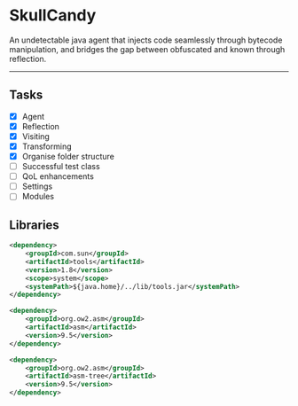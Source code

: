 # SkullCandy
An undetectable java agent that injects code seamlessly through bytecode manipulation, and bridges the gap between obfuscated and known through reflection.

---
## Tasks
+ [x] Agent
+ [x] Reflection
+ [x] Visiting
+ [x] Transforming
+ [x] Organise folder structure
+ [ ] Successful test class
+ [ ] QoL enhancements
+ [ ] Settings
+ [ ] Modules

## Libraries
```xml
<dependency>
    <groupId>com.sun</groupId>
    <artifactId>tools</artifactId>
    <version>1.8</version>
    <scope>system</scope>
    <systemPath>${java.home}/../lib/tools.jar</systemPath>
</dependency>

<dependency>
    <groupId>org.ow2.asm</groupId>
    <artifactId>asm</artifactId>
    <version>9.5</version>
</dependency>

<dependency>
    <groupId>org.ow2.asm</groupId>
    <artifactId>asm-tree</artifactId>
    <version>9.5</version>
</dependency>
```